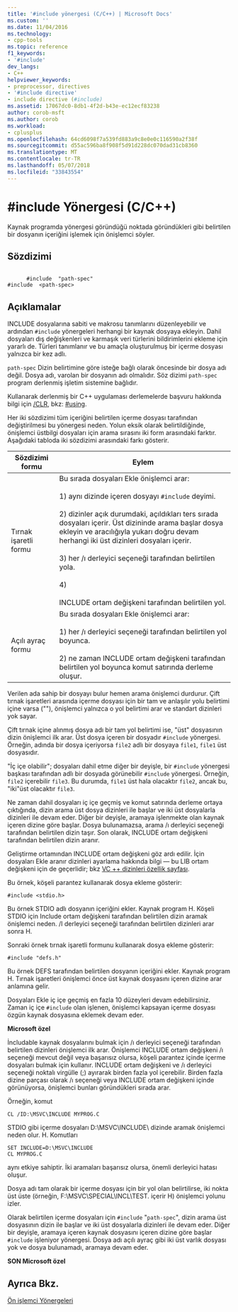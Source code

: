 ```yaml
---
title: '#include yönergesi (C/C++) | Microsoft Docs'
ms.custom: ''
ms.date: 11/04/2016
ms.technology:
- cpp-tools
ms.topic: reference
f1_keywords:
- '#include'
dev_langs:
- C++
helpviewer_keywords:
- preprocessor, directives
- '#include directive'
- include directive (#include)
ms.assetid: 17067dc0-8db1-4f2d-b43e-ec12ecf83238
author: corob-msft
ms.author: corob
ms.workload:
- cplusplus
ms.openlocfilehash: 64cd6098f7a539fd883a9c8e0e0c116590a2f38f
ms.sourcegitcommit: d55ac596ba8f908f5d91d228dc070dad31cb8360
ms.translationtype: MT
ms.contentlocale: tr-TR
ms.lasthandoff: 05/07/2018
ms.locfileid: "33843554"
---
```

# <a name="include-directive-cc"></a>#include Yönergesi (C/C++)
Kaynak programda yönergesi göründüğü noktada göründükleri gibi belirtilen bir dosyanın içeriğini işlemek için önişlemci söyler.  
  
## <a name="syntax"></a>Sözdizimi  
  
```  
  
      #include  "path-spec"  
#include  <path-spec>  
```  
  
## <a name="remarks"></a>Açıklamalar  
 INCLUDE dosyalarına sabiti ve makrosu tanımlarını düzenleyebilir ve ardından `#include` yönergeleri herhangi bir kaynak dosyaya ekleyin. Dahil dosyaları dış değişkenleri ve karmaşık veri türlerini bildirimlerini ekleme için yararlı de. Türleri tanımlanır ve bu amaçla oluşturulmuş bir içerme dosyası yalnızca bir kez adlı.  
  
 `path-spec` Dizin belirtimine göre isteğe bağlı olarak öncesinde bir dosya adı değil. Dosya adı, varolan bir dosyanın adı olmalıdır. Söz dizimi `path-spec` program derlenmiş işletim sistemine bağlıdır.  
  
 Kullanarak derlenmiş bir C++ uygulaması derlemelerde başvuru hakkında bilgi için [/CLR](../build/reference/clr-common-language-runtime-compilation.md), bkz: [#using](../preprocessor/hash-using-directive-cpp.md).  
  
 Her iki sözdizimi tüm içeriğini belirtilen içerme dosyası tarafından değiştirilmesi bu yönergesi neden. Yolun eksik olarak belirtildiğinde, önişlemci üstbilgi dosyaları için arama sırasını iki form arasındaki farktır. Aşağıdaki tabloda iki sözdizimi arasındaki farkı gösterir.  
  
|Sözdizimi formu|Eylem|  
|-----------------|------------|  
|Tırnak işaretli formu|Bu sırada dosyaları Ekle önişlemci arar:<br /><br /> 1) aynı dizinde içeren dosyayı `#include` deyimi.<br /><br /> 2) dizinler açık durumdaki, açıldıkları ters sırada dosyaları içerir. Üst dizininde arama başlar dosya ekleyin ve aracılığıyla yukarı doğru devam herhangi iki üst dizinleri dosyaları içerir.<br /><br /> 3) her /ı derleyici seçeneği tarafından belirtilen yola.<br /><br /> 4)<br /><br /> INCLUDE ortam değişkeni tarafından belirtilen yol.|  
|Açılı ayraç formu|Bu sırada dosyaları Ekle önişlemci arar:<br /><br /> 1) her /ı derleyici seçeneği tarafından belirtilen yol boyunca.<br /><br /> 2) ne zaman INCLUDE ortam değişkeni tarafından belirtilen yol boyunca komut satırında derleme oluşur.|  
  
 Verilen ada sahip bir dosyayı bulur hemen arama önişlemci durdurur. Çift tırnak işaretleri arasında içerme dosyası için bir tam ve anlaşılır yolu belirtimi içine varsa (""), önişlemci yalnızca o yol belirtimi arar ve standart dizinleri yok sayar.  
  
 Çift tırnak içine alınmış dosya adı bir tam yol belirtimi ise, "üst" dosyasının dizin önişlemci ilk arar. Üst dosya içeren bir dosyadır `#include` yönergesi. Örneğin, adında bir dosya içeriyorsa `file2` adlı bir dosyaya `file1`, `file1` üst dosyasıdır.  
  
 "İç içe olabilir"; dosyaları dahil etme diğer bir deyişle, bir `#include` yönergesi başkası tarafından adlı bir dosyada görünebilir `#include` yönergesi. Örneğin, `file2` içerebilir `file3`. Bu durumda, `file1` üst hala olacaktır `file2`, ancak bu, "iki"üst olacaktır `file3`.  
  
 Ne zaman dahil dosyaları iç içe geçmiş ve komut satırında derleme ortaya çıktığında, dizin arama üst dosya dizinleri ile başlar ve iki üst dosyalarla dizinleri ile devam eder. Diğer bir deyişle, aramaya işlenmekte olan kaynak içeren dizine göre başlar. Dosya bulunamazsa, arama /ı derleyici seçeneği tarafından belirtilen dizin taşır. Son olarak, INCLUDE ortam değişkeni tarafından belirtilen dizin aranır.  
  
 Geliştirme ortamından INCLUDE ortam değişkeni göz ardı edilir. İçin dosyaları Ekle aranır dizinleri ayarlama hakkında bilgi — bu LIB ortam değişkeni için de geçerlidir; bkz [VC ++ dizinleri özellik sayfası](../ide/vcpp-directories-property-page.md).  
  
 Bu örnek, köşeli parantez kullanarak dosya ekleme gösterir:  
  
```  
#include <stdio.h>  
```  
  
 Bu örnek STDIO adlı dosyanın içeriğini ekler. Kaynak program H. Köşeli STDIO için Include ortam değişkeni tarafından belirtilen dizin aramak önişlemci neden. /I derleyici seçeneği tarafından belirtilen dizinleri arar sonra H.  
  
 Sonraki örnek tırnak işaretli formunu kullanarak dosya ekleme gösterir:  
  
```  
#include "defs.h"  
```  
  
 Bu örnek DEFS tarafından belirtilen dosyanın içeriğini ekler. Kaynak program H. Tırnak işaretleri önişlemci önce üst kaynak dosyasını içeren dizine arar anlamına gelir.  
  
 Dosyaları Ekle iç içe geçmiş en fazla 10 düzeyleri devam edebilirsiniz. Zaman iç içe `#include` olan işlenen, önişlemci kapsayan içerme dosyası özgün kaynak dosyasına eklemek devam eder.  
  
 **Microsoft özel**  
  
 İncludable kaynak dosyalarını bulmak için /ı derleyici seçeneği tarafından belirtilen dizinleri önişlemci ilk arar. Önişlemci INCLUDE ortam değişkeni /ı seçeneği mevcut değil veya başarısız olursa, köşeli parantez içinde içerme dosyaları bulmak için kullanır. INCLUDE ortam değişkeni ve /ı derleyici seçeneği noktalı virgülle (;) ayırarak birden fazla yol içerebilir. Birden fazla dizine parçası olarak /ı seçeneği veya INCLUDE ortam değişkeni içinde görünüyorsa, önişlemci bunları göründükleri sırada arar.  
  
 Örneğin, komut  
  
```  
CL /ID:\MSVC\INCLUDE MYPROG.C  
```  
  
 STDIO gibi içerme dosyaları D:\MSVC\INCLUDE\ dizinde aramak önişlemci neden olur. H. Komutları  
  
```  
SET INCLUDE=D:\MSVC\INCLUDE  
CL MYPROG.C  
```  
  
 aynı etkiye sahiptir. İki aramaları başarısız olursa, önemli derleyici hatası oluşur.  
  
 Dosya adı tam olarak bir içerme dosyası için bir yol olan belirtilirse, iki nokta üst üste (örneğin, F:\MSVC\SPECIAL\INCL\TEST. içerir H) önişlemci yolunu izler.  
  
 Olarak belirtilen içerme dosyaları için `#include` "`path-spec`", dizin arama üst dosyasının dizin ile başlar ve iki üst dosyalarla dizinleri ile devam eder. Diğer bir deyişle, aramaya içeren kaynak dosyasını içeren dizine göre başlar `#include` işleniyor yönergesi. Dosya adı açılı ayraç gibi iki üst varlık dosyası yok ve dosya bulunamadı, aramaya devam eder.  
  
 **SON Microsoft özel**  
  
## <a name="see-also"></a>Ayrıca Bkz.  
 [Ön işlemci Yönergeleri](../preprocessor/preprocessor-directives.md)